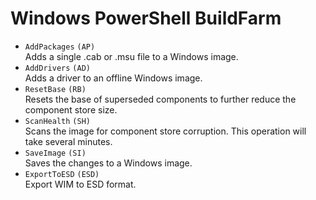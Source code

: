 # Windows PowerShell BuildFarm

- `AddPackages` `(AP)`  
  Adds a single .cab or .msu file to a Windows image.
- `AddDrivers` `(AD)`  
  Adds a driver to an offline Windows image.
- `ResetBase` `(RB)`  
  Resets the base of superseded components to further reduce the component store size.
- `ScanHealth` `(SH)`  
  Scans the image for component store corruption. This operation will take several minutes.
- `SaveImage` `(SI)`  
  Saves the changes to a Windows image.
- `ExportToESD` `(ESD)`  
  Export WIM to ESD format.
